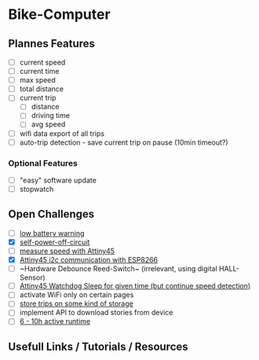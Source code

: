 # Bike-Computer

## Plannes Features

- [ ] current speed
- [ ] current time
- [ ] max speed
- [ ] total distance
- [ ] current trip
  - [ ] distance
  - [ ] driving time
  - [ ] avg speed
- [ ] wifi data export of all trips
- [ ] auto-trip detection - save current trip on pause (10min timeout?)

### Optional Features

- [ ] "easy" software update
- [ ] stopwatch

## Open Challenges

- [ ] [low battery warning](./challenges/low-battery-warning/low-battery-warning.md)
- [x] [self-power-off-circuit](./challenges/self-power-off-circuit/self-power-off-circuit.md)
- [ ] [measure speed with Attiny45](./challenges/speed-measurement/speed-measurement.md)
- [x] [Attiny45 i2c communication with ESP8266](./uC-Communication/uC-Communication.md)
- [ ] ~Hardware Debounce Reed-Switch~ (irrelevant, using digital HALL-Sensor)
- [ ] [Attiny45 Watchdog Sleep for given time (but continue speed detection)](./challenges/attiny-sleep/attiny-sleep.md)
- [ ] activate WiFi only on certain pages
- [ ] [store trips on some kind of storage](./challenges/data-storage/data-storage.md)
- [ ] implement API to download stories from device
- [ ] [6 - 10h active runtime](./challenges/low-power/low-power.md)

## Usefull Links / Tutorials / Resources
